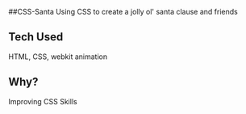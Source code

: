 ##CSS-Santa
Using CSS to create a jolly ol' santa clause and friends

## Tech Used

HTML, CSS, webkit animation

## Why?
Improving CSS Skills

